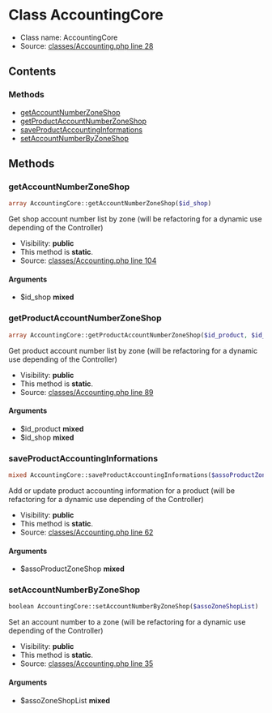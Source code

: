 Class AccountingCore
=====================





* Class name: AccountingCore
* Source: [classes/Accounting.php line 28](https://github.com/PrestaShop/PrestaShop/blob/1.5.0.2/classes/Accounting.php#L28)


Contents
--------



### Methods

* [getAccountNumberZoneShop](#method-getAccountNumberZoneShop)
* [getProductAccountNumberZoneShop](#method-getProductAccountNumberZoneShop)
* [saveProductAccountingInformations](#method-saveProductAccountingInformations)
* [setAccountNumberByZoneShop](#method-setAccountNumberByZoneShop)






Methods
-------


### <a name="method-getAccountNumberZoneShop"></a>getAccountNumberZoneShop

```php
array AccountingCore::getAccountNumberZoneShop($id_shop)
```

Get shop account number list by zone (will be refactoring for a dynamic use depending of the Controller)



* Visibility: **public**
* This method is **static**.
* Source: [classes/Accounting.php line 104](https://github.com/PrestaShop/PrestaShop/blob/1.5.0.2/classes/Accounting.php#L104)


#### Arguments
* $id_shop **mixed**



### <a name="method-getProductAccountNumberZoneShop"></a>getProductAccountNumberZoneShop

```php
array AccountingCore::getProductAccountNumberZoneShop($id_product, $id_shop)
```

Get product account number list by zone (will be refactoring for a dynamic use depending of the Controller)



* Visibility: **public**
* This method is **static**.
* Source: [classes/Accounting.php line 89](https://github.com/PrestaShop/PrestaShop/blob/1.5.0.2/classes/Accounting.php#L89)


#### Arguments
* $id_product **mixed**
* $id_shop **mixed**



### <a name="method-saveProductAccountingInformations"></a>saveProductAccountingInformations

```php
mixed AccountingCore::saveProductAccountingInformations($assoProductZoneShop)
```

Add or update product accounting information for a product (will be refactoring for a dynamic use depending of the Controller)



* Visibility: **public**
* This method is **static**.
* Source: [classes/Accounting.php line 62](https://github.com/PrestaShop/PrestaShop/blob/1.5.0.2/classes/Accounting.php#L62)


#### Arguments
* $assoProductZoneShop **mixed**



### <a name="method-setAccountNumberByZoneShop"></a>setAccountNumberByZoneShop

```php
boolean AccountingCore::setAccountNumberByZoneShop($assoZoneShopList)
```

Set an account number to a zone (will be refactoring for a dynamic use depending of the Controller)



* Visibility: **public**
* This method is **static**.
* Source: [classes/Accounting.php line 35](https://github.com/PrestaShop/PrestaShop/blob/1.5.0.2/classes/Accounting.php#L35)


#### Arguments
* $assoZoneShopList **mixed**


